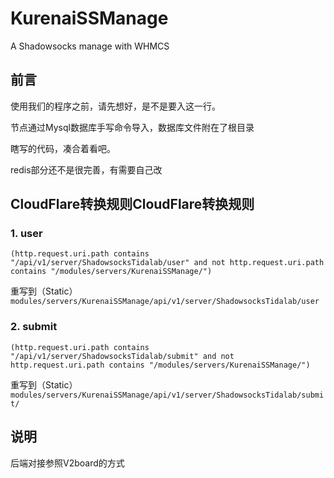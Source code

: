 # KurenaiSSManage
A Shadowsocks manage with WHMCS
## 前言
使用我们的程序之前，请先想好，是不是要入这一行。

节点通过Mysql数据库手写命令导入，数据库文件附在了根目录

瞎写的代码，凑合着看吧。

redis部分还不是很完善，有需要自己改
## CloudFlare转换规则CloudFlare转换规则
### 1. user
```
(http.request.uri.path contains "/api/v1/server/ShadowsocksTidalab/user" and not http.request.uri.path contains "/modules/servers/KurenaiSSManage/")
```
重写到（Static）
`modules/servers/KurenaiSSManage/api/v1/server/ShadowsocksTidalab/user`
### 2. submit
```
(http.request.uri.path contains "/api/v1/server/ShadowsocksTidalab/submit" and not http.request.uri.path contains "/modules/servers/KurenaiSSManage/")
```
重写到（Static）
`modules/servers/KurenaiSSManage/api/v1/server/ShadowsocksTidalab/submit/`
## 说明
后端对接参照V2board的方式
